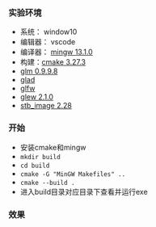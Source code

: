### 实验环境
* 系统： window10
* 编辑器： vscode
* 编译器： [mingw 13.1.0](https://github.com/niXman/mingw-builds-binaries/releases)
* 构建：[cmake 3.27.3](https://cmake.org/download/) 
* [glm 0.9.9.8](http://glm.g-truc.net/0.9.5/index.html)
* [glad](https://glad.dav1d.de/)
* [glfw](https://www.glfw.org/download.html)
* [glew 2.1.0](https://glew.sourceforge.net/index.html)
* [stb_image 2.28](https://github.com/nothings/stb/blob/master/stb_image.h)

### 开始
* 安装cmake和mingw
* `mkdir build`
* `cd build`
* `cmake -G "MinGW Makefiles" ..`
* `cmake --build .`
* 进入build目录对应目录下查看并运行exe


### 效果

